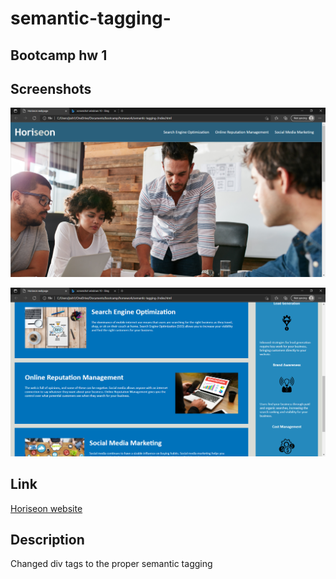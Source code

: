# semantic-tagging-

## Bootcamp hw 1

## Screenshots

![Shows the top half of the website](./assets/images/top_of_page.png) 

![Shows the bottom half of the website](./assets/images/bottom_of_page.png)

## Link

[Horiseon website](https://gho5ts.github.io/semantic-tagging-/) 

## Description

Changed div tags to the proper semantic tagging